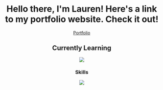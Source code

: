 
<div align="center">
  <h1>Hello there, I'm Lauren!  Here's a link to my portfolio website. Check it out!</h1>
  <a href="[https://skillicons.dev](https://portfolio-frazierle.vercel.app)">Portfolio</a>
</div>

<div align="center">
  <h2>Currently Learning</h2>
   <a href="https://skillicons.dev">
    <img src="https://skillicons.dev/icons?i=angular,nextjs,jest" />
  </a>
  <h3>Skills</h3>
  <a href="https://skillicons.dev">
    <img src="https://skillicons.dev/icons?i=js,html,css,apollo,atom,bootstrap,express,figma,github,graphql,materialui,postman,nodejs,react,redux,vercel,vscode" />
  </a>
</div>


